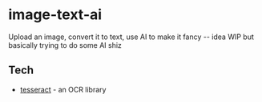 # image-text-ai
Upload an image, convert it to text, use AI to make it fancy -- idea WIP but basically trying to do some AI shiz

## Tech

- [tesseract](https://github.com/tesseract-ocr/tesseract) - an OCR library
